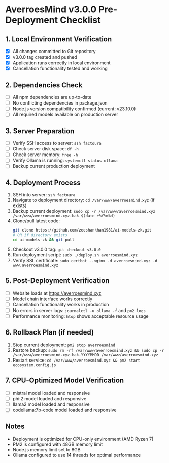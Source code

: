 # AverroesMind v3.0.0 Pre-Deployment Checklist

## 1. Local Environment Verification
- [x] All changes committed to Git repository
- [x] v3.0.0 tag created and pushed
- [x] Application runs correctly in local environment
- [x] Cancellation functionality tested and working

## 2. Dependencies Check
- [ ] All npm dependencies are up-to-date
- [ ] No conflicting dependencies in package.json
- [ ] Node.js version compatibility confirmed (current: v23.10.0)
- [ ] All required models available on production server

## 3. Server Preparation
- [ ] Verify SSH access to server: `ssh factoura`
- [ ] Check server disk space: `df -h`
- [ ] Check server memory: `free -h`
- [ ] Verify Ollama is running: `systemctl status ollama`
- [ ] Backup current production deployment

## 4. Deployment Process
1. SSH into server: `ssh factoura`
2. Navigate to deployment directory: `cd /var/www/averroesmind.xyz` (if exists)
3. Backup current deployment: `sudo cp -r /var/www/averroesmind.xyz /var/www/averroesmind.xyz.bak-$(date +%Y%m%d)`
4. Clone/pull latest code: 
   ```bash
   git clone https://github.com/zeeshankhan1981/ai-models-zk.git
   # OR if directory exists
   cd ai-models-zk && git pull
   ```
5. Checkout v3.0.0 tag: `git checkout v3.0.0`
6. Run deployment script: `sudo ./deploy.sh averroesmind.xyz`
7. Verify SSL certificate: `sudo certbot --nginx -d averroesmind.xyz -d www.averroesmind.xyz`

## 5. Post-Deployment Verification
- [ ] Website loads at https://averroesmind.xyz
- [ ] Model chain interface works correctly
- [ ] Cancellation functionality works in production
- [ ] No errors in server logs: `journalctl -u ollama -f` and `pm2 logs`
- [ ] Performance monitoring: `htop` shows acceptable resource usage

## 6. Rollback Plan (if needed)
1. Stop current deployment: `pm2 stop averroesmind`
2. Restore backup: `sudo rm -rf /var/www/averroesmind.xyz && sudo cp -r /var/www/averroesmind.xyz.bak-YYYYMMDD /var/www/averroesmind.xyz`
3. Restart service: `cd /var/www/averroesmind.xyz && pm2 start ecosystem.config.js`

## 7. CPU-Optimized Model Verification
- [ ] mistral model loaded and responsive
- [ ] phi:2 model loaded and responsive
- [ ] llama2 model loaded and responsive
- [ ] codellama:7b-code model loaded and responsive

## Notes
- Deployment is optimized for CPU-only environment (AMD Ryzen 7)
- PM2 is configured with 48GB memory limit
- Node.js memory limit set to 8GB
- Ollama configured to use 14 threads for optimal performance
